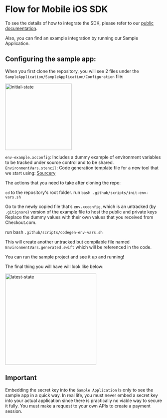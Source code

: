 # Flow for Mobile iOS SDK

To see the details of how to integrate the SDK, please refer to our [public documentation](https://www.checkout.com/docs/payments/accept-payments/accept-a-payment-on-your-mobile-app).

Also, you can find an example integration by running our Sample Application.

## Configuring the sample app:
When you first clone the repository, you will see 2 files under the `SampleApplication/SampleApplication/Configuration` file:

<img width="213" alt="initial-state" src="https://github.com/user-attachments/assets/dc5d279d-1902-4c9c-9a8e-0aa5f9053883" />

`env-example.xcconfig`: Includes a dummy example of environment variables to be tracked under source control and to be shared.
`EnvironmentVars.stencil`: Code generation template file for a new tool that we start using: [Sourcery](https://github.com/krzysztofzablocki/Sourcery)

The actions that you need to take after cloning the repo:

`cd` to the repository's root folder.
run `bash .github/scripts/init-env-vars.sh`

Go to the newly copied file that’s `env.xcconfig`, which is an untracked (by `.gitignore`) version of the example file to host the public and private keys
Replace the dummy values with their own values that you received from Checkout.com.

run bash `.github/scripts/codegen-env-vars.sh`

This will create another untracked but compilable file named `EnvironmentVars.generated.swift` which will be referenced in the code.

You can run the sample project and see it up and running!

The final thing you will have will look like below:

<img width="292" alt="latest-state" src="https://github.com/user-attachments/assets/afd548ac-fe75-4722-966c-1627152b8b8d"/>

## Important
Embedding the secret key into the `Sample Application` is only to see the sample app in a quick way. In real life, you must never embed a secret key into your actual application since there is practically no viable way to secure it fully. You must make a request to your own APIs to create a payment session.
